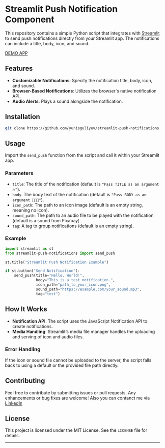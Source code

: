 # Streamlit Push Notification Component

This repository contains a simple Python script that integrates with [Streamlit](https://streamlit.io) to send push notifications directly from your Streamlit app. The notifications can include a title, body, icon, and sound.

[DEMO APP](https://notifications.streamlit.app)

## Features

- **Customizable Notifications**: Specify the notification title, body, icon, and sound.
- **Browser-Based Notifications**: Utilizes the browser's native notification API.
- **Audio Alerts**: Plays a sound alongside the notification.

## Installation

   ```bash
   git clone https://github.com/yunisguliyev/streamlit-push-notifications.git
   ```

## Usage

Import the `send_push` function from the script and call it within your Streamlit app.

### Parameters

- `title`: The title of the notification (default is `"Pass TITLE as an argument 🔥"`).
- `body`: The body text of the notification (default is `"Pass BODY as an argument 👨🏻‍💻"`).
- `icon_path`: The path to an icon image (default is an empty string, meaning no icon).
- `sound_path`: The path to an audio file to be played with the notification (default is a sound from Pixabay).
- `tag`: A tag to group notifications (default is an empty string).

### Example

```python
import streamlit as st
from streamlit-push-notifications import send_push

st.title("Streamlit Push Notification Example")

if st.button("Send Notification"):
    send_push(title="Hello, World!",
              body="This is a test notification.",
              icon_path="path_to_your_icon.png",
              sound_path="https://example.com/your_sound.mp3",
              tag="test")
```

## How It Works

- **Notification API**: The script uses the JavaScript Notification API to create notifications.
- **Media Handling**: Streamlit’s media file manager handles the uploading and serving of icon and audio files.

### Error Handling

If the icon or sound file cannot be uploaded to the server, the script falls back to using a default or the provided file path directly.

## Contributing

Feel free to contribute by submitting issues or pull requests. Any enhancements or bug fixes are welcome!
Also you can contanct me via [LinkedIn](https://www.linkedin.com/in/yunisguliyev/)

## License

This project is licensed under the MIT License. See the `LICENSE` file for details.

---
